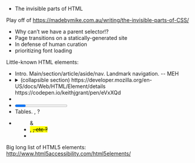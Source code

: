 
* The invisible parts of HTML

Play off of https://madebymike.com.au/writing/the-invisible-parts-of-CSS/

* Why can’t we have a parent selector!?
* Page transitions on a statically-generated site
* In defense of human curation
* prioritizing font loading


Little-known HTML elements:
* Intro. Main/section/article/aside/nav. Landmark navigation. -- MEH
* <details> & <summary> (collapsible section)
  https://developer.mozilla.org/en-US/docs/Web/HTML/Element/details
  https://codepen.io/keithjgrant/pen/eVxXQd
* <datalist>
* <progress> & <meter> ?
* Tables. <col>, <caption> ?
* <figure> & <figcaption ?
* <mark>, <del>, etc ?
* <output>

Big long list of HTML5 elements: http://www.html5accessibility.com/html5elements/
